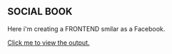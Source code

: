 <h2>SOCIAL BOOK</h2>

<p>Here i'm creating a FRONTEND smilar as a Facebook.</p>

<a href="social-book-yr.vercel.app">Click me to view the output.</a>